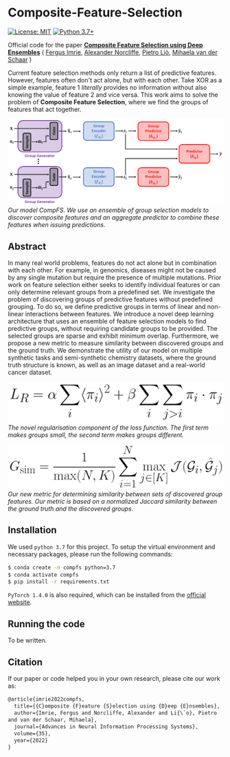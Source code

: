 # Composite-Feature-Selection
[![License: MIT](https://img.shields.io/badge/License-MIT-yellow.svg)](https://github.com/a-norcliffe/Composite-Feature-Selection/blob/master/LICENSE)
[![Python 3.7+](https://img.shields.io/badge/python-3.7+-blue.svg)](https://www.python.org/downloads/release/python-370/)

Official code for the paper [**Composite Feature Selection using Deep Ensembles**](https://github.com/a-norcliffe/Composite-Feature-Selection)
(
[Fergus Imrie](https://fimrie.github.io/),
[Alexander Norcliffe](https://twitter.com/alexnorcliffe98), 
[Pietro Liò](https://www.cl.cam.ac.uk/~pl219/),
[Mihaela van der Schaar](https://www.vanderschaar-lab.com/prof-mihaela-van-der-schaar/)
)

Current feature selection methods only return a list of predictive features. However, features often don't act alone, but with each other. Take XOR as a simple example, feature 1 *literally* provides
no information without also knowing the value of feature 2 and vice versa. This work aims to solve the problem of **Composite Feature Selection**, where we find the groups of features that act together. 

![Deep Graph Mapper](figures/compfs_model_figure.png)
*Our model CompFS. We use an ensemble of group selection models to discover
composite features and an aggregate predictor to combine these features when issuing predictions.*


## Abstract 

In many real world problems, features do not act alone but in combination with each other. 
For example, in genomics, diseases might not be caused by any single mutation but require the presence of multiple mutations. 
Prior work on feature selection either seeks to identify individual features or can only determine relevant groups from a predefined set. 
We investigate the problem of discovering groups of predictive features without predefined grouping. 
To do so, we define predictive groups in terms of linear and non-linear interactions between features. 
We introduce a novel deep learning architecture that uses an ensemble of feature selection models to find predictive groups, without requiring candidate groups to be provided.
The selected groups are sparse and exhibit minimum overlap.
Furthermore, we propose a new metric to measure similarity between discovered groups and the ground truth.
We demonstrate the utility of our model on multiple synthetic tasks and semi-synthetic chemistry datasets, where the ground truth structure is known, as well as an image dataset and a real-world cancer dataset.

![Deep Graph Mapper](figures/compfs_adapted_loss.png)
*The novel regularisation component of the loss function. The first term makes groups small, the second term makes groups different.*

![Deep Graph Mapper](figures/compfs_gsim.png)
*Our new metric for determining similarity between sets of discovered group features. Our metric is based on a normalized Jaccard similarity between the ground truth and the discovered groups.*


## Installation

We used `python 3.7` for this project. To setup the virtual environment and necessary packages, please run the following commands:
```bash
$ conda create -n compfs python=3.7
$ conda activate compfs
$ pip install -r requirements.txt
```
`PyTorch 1.4.0` is also required, which can be installed from the [official website](https://pytorch.org/).



## Running the code

To be written.



## Citation
If our paper or code helped you in your own research, please cite our work as:
```
@article{imrie2022compfs,
  title={{C}omposite {F}eature {S}election using {D}eep {E}nsembles},
  author={Imrie, Fergus and Norcliffe, Alexander and Li{\`o}, Pietro and van der Schaar, Mihaela},
  journal={Advances in Neural Information Processing Systems},
  volume={35},
  year={2022}
}
```
